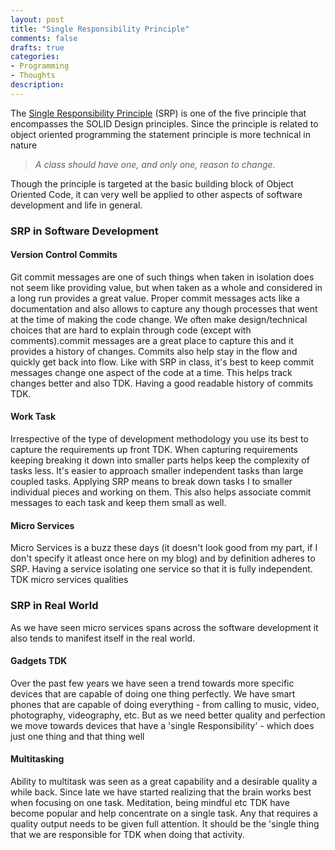 ```yaml
---
layout: post
title: "Single Responsibility Principle"
comments: false
drafts: true
categories: 
- Programming
- Thoughts
description: 
---
```



The [Single Responsibility Principle](https://8thlight.com/blog/uncle-bob/2014/05/08/SingleReponsibilityPrinciple.html) (SRP) is one of the five principle that encompasses the SOLID Design principles. Since the principle is related to object oriented programming the statement principle is more technical in nature

> *A class should have one, and only one, reason to change.*

Though the principle is targeted at the basic building block of Object Oriented Code, it can very well be applied to other aspects of software development and life in general. 


### SRP in Software Development

#### **Version Control Commits**

Git commit messages are one of such things when taken in isolation does not seem like providing value, but when taken as a whole and considered in a long run provides a great value. Proper commit messages acts like a documentation and also allows to capture any though processes that went at the time of making the code change. We often make design/technical choices that are hard to explain through code (except with comments).commit messages are a great place to capture this and it provides a history of changes. Commits also help stay in the flow and quickly get back into flow. Like with SRP in class, it's best to keep commit messages change one aspect of the code at a time. This helps track changes better and also TDK. Having a good readable history of commits TDK.


#### **Work Task**

Irrespective of the type of development methodology you use its best to capture the requirements up front TDK. When capturing requirements keeping breaking it down into smaller parts helps keep the complexity of tasks less. It's easier to approach smaller independent tasks than large coupled tasks. Applying SRP means to break down tasks I to smaller individual pieces and working on them. This also helps associate commit messages to each task and keep them small as well. 

#### **Micro Services**

Micro Services is a buzz these days (it doesn't look good from my part, if I don't specify it atleast once here on my blog) and by definition adheres to SRP.  Having a service isolating one service so that it is fully independent. TDK micro services qualities

### SRP in Real World

As we have seen micro services spans across the software development it also tends to manifest itself in the real world. 

#### **Gadgets TDK**

Over the past few years we have seen a trend towards more specific devices that are capable of doing one thing perfectly. We have smart phones that are capable of doing everything - from calling to music, video, photography, videography, etc. But as we need better quality and perfection we move towards devices that have a 'single Responsibility' - which does just one thing and that thing well

#### **Multitasking**

Ability to multitask was seen as a great capability and a desirable quality a while back. Since late we have started realizing that the brain works best when focusing on one task. Meditation, being mindful etc TDK have become popular and help concentrate on a single task. Any that requires a quality output needs to be given full attention. It should be the 'single thing that we are responsible for TDK when doing that activity.
